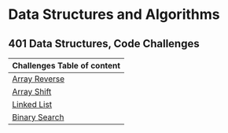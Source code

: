 # Data Structures and Algorithms

## 401 Data Structures, Code Challenges

| Challenges Table of content                  |
| :------------------------------------------- |
| [Array Reverse](/challenges/ArrayReverse.md) |
| [Array Shift](/challenges/arrayshift.md)     |
| [Linked List](/Data-Structures/Readme.md)    |
| [Binary Search](/challenges/BinarySearch.md) |
